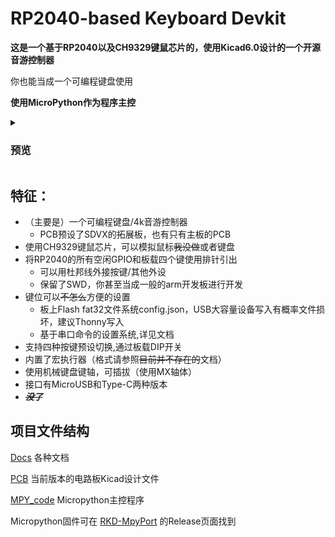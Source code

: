 # RP2040-based Keyboard Devkit

**这是一个基于RP2040以及CH9329键鼠芯片的，使用Kicad6.0设计的一个开源音游控制器**

你也能当成一个可编程键盘使用

**使用MicroPython作为程序主控**
<!-- 只是一个高一学生用业余时间整出来的垃圾项目罢了，PCB布线设计以及代码什么的肯定有很多问题（ -->

<details><summary>

### 预览

</summary>

![1](/Docs/PICs/IMG_1.jpg)
![2](/Docs/PICs/IMG_2.jpg)

</details>


## 特征：

  - （主要是）一个可编程键盘/4k音游控制器
    - PCB预设了SDVX的拓展板，也有只有主板的PCB
  - 使用CH9329键鼠芯片，可以模拟鼠标~~我没做~~或者键盘
  - 将RP2040的所有空闲GPIO和板载四个键使用排针引出
    - 可以用杜邦线外接按键/其他外设
    - 保留了SWD，你甚至当成一般的arm开发板进行开发
  - 键位可以~~不怎么~~方便的设置
    - 板上Flash fat32文件系统config.json，USB大容量设备写入有概率文件损坏，建议Thonny写入
    - 基于串口命令的设置系统,详见文档
  - 支持四种按键预设切换,通过板载DIP开关
  - 内置了宏执行器（格式请参照~~目前并不存在的~~文档）
  - 使用机械键盘键轴，可插拔（使用MX轴体）
  - 接口有MicroUSB和Type-C两种版本
  - ~~***没了***~~

## 项目文件结构
  [Docs](Docs) 各种文档

  [PCB](PCB) 当前版本的电路板Kicad设计文件

  [MPY_code](MPY_code) Micropython主控程序

  Micropython固件可在 [RKD-MpyPort](https://github.com/PTALTS-LK/RKD-MpyPort) 的Release页面找到
